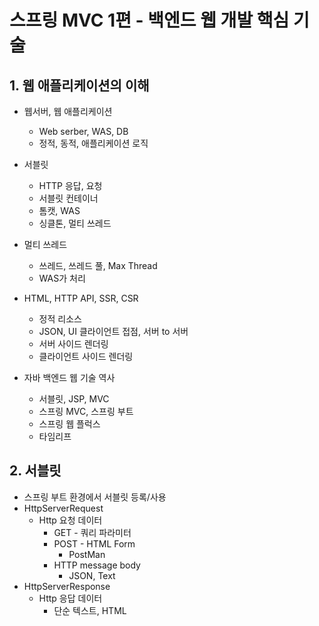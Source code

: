  # 스프링 MVC 1편 - 백엔드 웹 개발 핵심 기술

 ## 1. 웹 애플리케이션의 이해
 - 웹서버, 웹 애플리케이션
   - Web serber, WAS, DB
   - 정적, 동적, 애플리케이션 로직

- 서블릿
  - HTTP 응답, 요청
  - 서블릿 컨테이너
  - 톰캣, WAS
  - 싱클톤, 멀티 쓰레드

- 멀티 쓰레드
  - 쓰레드, 쓰레드 풀, Max Thread
  - WAS가 처리

- HTML, HTTP API, SSR, CSR
  - 정적 리소스
  - JSON, UI 클라이언트 접점, 서버 to 서버
  - 서버 사이드 렌더링
  - 클라이언트 사이드 렌더링

- 자바 백엔드 웹 기술 역사
  - 서블릿, JSP, MVC
  - 스프링 MVC, 스프링 부트
  - 스프링 웹 플럭스
  - 타임리프

## 2. 서블릿
- 스프링 부트 환경에서 서블릿 등록/사용
- HttpServerRequest
  - Http 요청 데이터
    - GET - 쿼리 파라미터
    - POST - HTML Form
      - PostMan
    - HTTP message body
      - JSON, Text
- HttpServerResponse
  - Http 응답 데이터
    - 단순 텍스트, HTML